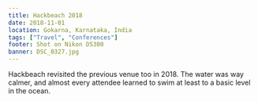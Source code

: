 ```yaml
---
title: Hackbeach 2018
date: 2018-11-01
location: Gokarna, Karnataka, India
tags: ["Travel", "Conferences"]
footer: Shot on Nikon D5300
banner: DSC_0327.jpg
---
```

Hackbeach revisited the previous venue too in 2018. The water was way calmer, and almost every attendee learned to swim at least to a basic level in the ocean.

<!--more-->